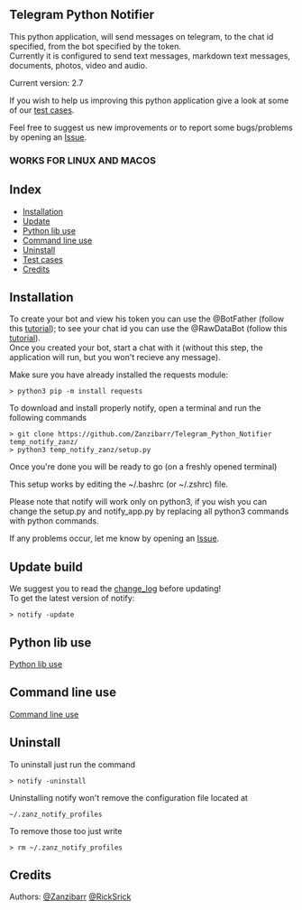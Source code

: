 
## Telegram Python Notifier
This python application, will send messages on telegram, to the chat id specified, from the bot specified by the token.  
Currently it is configured to send text messages, markdown text messages, documents, photos, video and audio.  

Current version: 2.7  

If you wish to help us improving this python application give a look at some of our [test cases](docs/test.md).

Feel free to suggest us new improvements or to report some bugs/problems by opening an <a target="_blank" href="https://github.com/Zanzibarr/Telegram_Python_Notifier/issues">Issue</a>.  

### WORKS FOR LINUX AND MACOS

## Index
- [Installation](#installation)
- [Update](#update-build)
- [Python lib use](docs/python_use.md)
- [Command line use](docs/cmd_use.md)
- [Uninstall](#uninstall)
- [Test cases](docs/test.md)
- [Credits](#credits)

## Installation
To create your bot and view his token you can use the @BotFather (follow this <a target="_blank" href="https://www.youtube.com/watch?v=aNmRNjME6mE">tutorial</a>); to see your chat id you can use the @RawDataBot (follow this <a target="_blank" href="https://www.youtube.com/watch?v=UPC5Ck1oU6k">tutorial</a>).  
Once you created your bot, start a chat with it (without this step, the application will run, but you won't recieve any message).  

Make sure you have already installed the requests module:
```shell
> python3 pip -m install requests
```
To download and install properly notify, open a terminal and run the following commands  
```shell
> git clone https://github.com/Zanzibarr/Telegram_Python_Notifier temp_notify_zanz/
> python3 temp_notify_zanz/setup.py
```

Once you're done you will be ready to go (on a freshly opened terminal)  

This setup works by editing the ~/.bashrc (or ~/.zshrc) file.  

Please note that notify will work only on python3, if you wish you can change the setup.py and notify_app.py by replacing all python3 commands with python commands.  

If any problems occur, let me know by opening an <a target="_blank" href="https://github.com/Zanzibarr/Telegram_Python_Notifier/issues">Issue</a>.  

## Update build
We suggest you to read the <a target="_blank" href="https://github.com/Zanzibarr/Telegram_Python_Notifier/blob/main/change_log.md">change_log</a> before updating!  
To get the latest version of notify:
```shell
> notify -update
```

## Python lib use
[Python lib use](docs/python_use.md)

## Command line use
[Command line use](docs/cmd_use.md)

## Uninstall
To uninstall just run the command
```shell
> notify -uninstall
```
Uninstalling notify won't remove the configuration file located at
```shell
~/.zanz_notify_profiles
```
To remove those too just write
```shell
> rm ~/.zanz_notify_profiles
```

## Credits
Authors: <a target="_blank" href="https://github.com/Zanzibarr">@Zanzibarr</a> <a target="_blank" href="https://github.com/RickSrick">@RickSrick</a>
